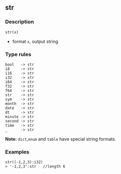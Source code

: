 ## str

### Description

`str(x)`

- format `x`, output string

### Type rules

```no-highlight
bool   -> str
i8     -> str
i16    -> str
i32    -> str
i64    -> str
f32    -> str
f64    -> str
str    -> str
sym    -> str
month  -> str
date   -> str
dt     -> str
minute -> str
second -> str
time   -> str
_      -> str
```

**Note:** `dict`,`enum` and `table` have special string formats.

### Examples

```no-highlight
str((-1,2,3):i32)
> '-1,2,3':str   //length 6
```
